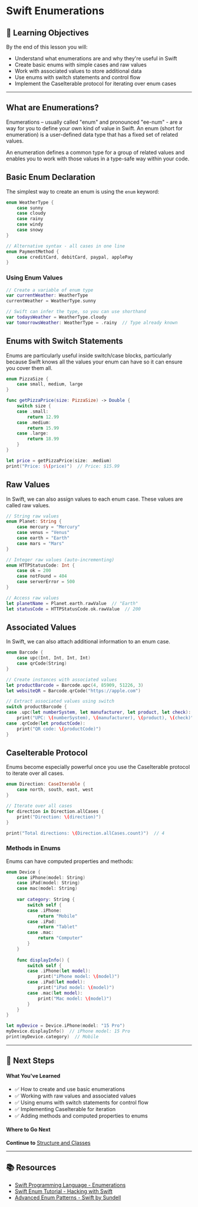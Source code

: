 # Swift Enumerations

## 🎯 Learning Objectives
By the end of this lesson you will:
- Understand what enumerations are and why they're useful in Swift
- Create basic enums with simple cases and raw values
- Work with associated values to store additional data
- Use enums with switch statements and control flow
- Implement the CaseIterable protocol for iterating over enum cases

---

## What are Enumerations?

Enumerations – usually called "enum" and pronounced "ee-num" - are a way for you to define your own kind of value in Swift. An enum (short for enumeration) is a user-defined data type that has a fixed set of related values.

An enumeration defines a common type for a group of related values and enables you to work with those values in a type-safe way within your code.

## Basic Enum Declaration

The simplest way to create an enum is using the `enum` keyword:

```swift
enum WeatherType {
    case sunny
    case cloudy
    case rainy
    case windy
    case snowy
}

// Alternative syntax - all cases in one line
enum PaymentMethod {
    case creditCard, debitCard, paypal, applePay
}
```

### Using Enum Values

```swift
// Create a variable of enum type
var currentWeather: WeatherType
currentWeather = WeatherType.sunny

// Swift can infer the type, so you can use shorthand
var todaysWeather = WeatherType.cloudy
var tomorrowsWeather: WeatherType = .rainy  // Type already known
```

## Enums with Switch Statements

Enums are particularly useful inside switch/case blocks, particularly because Swift knows all the values your enum can have so it can ensure you cover them all.

```swift
enum PizzaSize {
    case small, medium, large
}

func getPizzaPrice(size: PizzaSize) -> Double {
    switch size {
    case .small:
        return 12.99
    case .medium:
        return 15.99
    case .large:
        return 18.99
    }
}

let price = getPizzaPrice(size: .medium)
print("Price: $\(price)")  // Price: $15.99
```

## Raw Values

In Swift, we can also assign values to each enum case. These values are called raw values.

```swift
// String raw values
enum Planet: String {
    case mercury = "Mercury"
    case venus = "Venus"
    case earth = "Earth"
    case mars = "Mars"
}

// Integer raw values (auto-incrementing)
enum HTTPStatusCode: Int {
    case ok = 200
    case notFound = 404
    case serverError = 500
}

// Access raw values
let planetName = Planet.earth.rawValue  // "Earth"
let statusCode = HTTPStatusCode.ok.rawValue  // 200
```

## Associated Values

In Swift, we can also attach additional information to an enum case.

```swift
enum Barcode {
    case upc(Int, Int, Int, Int)
    case qrCode(String)
}

// Create instances with associated values
let productBarcode = Barcode.upc(4, 85909, 51226, 3)
let websiteQR = Barcode.qrCode("https://apple.com")

// Extract associated values using switch
switch productBarcode {
case .upc(let numberSystem, let manufacturer, let product, let check):
    print("UPC: \(numberSystem), \(manufacturer), \(product), \(check)")
case .qrCode(let productCode):
    print("QR code: \(productCode)")
}
```

## CaseIterable Protocol

Enums become especially powerful once you use the CaseIterable protocol to iterate over all cases.

```swift
enum Direction: CaseIterable {
    case north, south, east, west
}

// Iterate over all cases
for direction in Direction.allCases {
    print("Direction: \(direction)")
}

print("Total directions: \(Direction.allCases.count)")  // 4
```

### Methods in Enums

Enums can have computed properties and methods:

```swift
enum Device {
    case iPhone(model: String)
    case iPad(model: String)
    case mac(model: String)
    
    var category: String {
        switch self {
        case .iPhone:
            return "Mobile"
        case .iPad:
            return "Tablet"
        case .mac:
            return "Computer"
        }
    }
    
    func displayInfo() {
        switch self {
        case .iPhone(let model):
            print("iPhone model: \(model)")
        case .iPad(let model):
            print("iPad model: \(model)")
        case .mac(let model):
            print("Mac model: \(model)")
        }
    }
}

let myDevice = Device.iPhone(model: "15 Pro")
myDevice.displayInfo()  // iPhone model: 15 Pro
print(myDevice.category)  // Mobile
```

---

## 🛫 Next Steps

#### What You've Learned
- ✅ How to create and use basic enumerations
- ✅ Working with raw values and associated values
- ✅ Using enums with switch statements for control flow
- ✅ Implementing CaseIterable for iteration
- ✅ Adding methods and computed properties to enums

#### Where to Go Next
**Continue to** [Structure and Classes](/Swift%20Fundamentals/Intermediate/02-Structures%20and%20Classes/01-Introduction%20to%20Structures%20and%20Classes.md)

---

## 📚 Resources 
- [Swift Programming Language - Enumerations](https://docs.swift.org/swift-book/documentation/the-swift-programming-language/enumerations/)
- [Swift Enum Tutorial - Hacking with Swift](https://www.hackingwithswift.com/read/0/14/enumerations)
- [Advanced Enum Patterns - Swift by Sundell](https://www.swiftbysundell.com/articles/the-power-of-switch-statements-in-swift/)